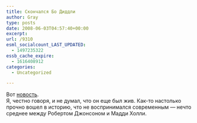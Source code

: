 ```yaml
---
title: Скончался Бо Диддли
author: Gray
type: posts
date: 2008-06-03T04:57:40+00:00
excerpt:
url: /9310
esml_socialcount_LAST_UPDATED:
  - 1497235322
essb_cache_expire:
  - 1616408912
categories:
  - Uncategorized

---
```








Вот <a href="http://korrespondent.net/showbiz/music/481248" target="_blank">новость</a>.  
Я, честно говоря, и не думал, что он еще был жив. Как-то настолько прочно вошел в историю, что не воспринимался современным &#8212; нечто среднее между Робертом Джонсоном и Мадди Холли.